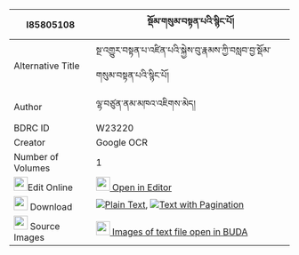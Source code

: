 |I85805108|སྡོམ་གསུམ་བསྟན་པའི་སྙིང་པོ། 
| --- | --- 
|Alternative Title |སྔ་འགྱུར་བསྟན་པ་འཛིན་པའི་སྐྱེས་བུ་རྣམས་ཀྱི་བསླབ་བྱ་སྡོམ་གསུམ་བསྟན་པའི་སྙིང་པོ།
|Author| ལྷ་བཙུན་ནམ་མཁའ་འཇིགས་མེད།
|BDRC ID | W23220
|Creator | Google OCR
|Number of Volumes| 1
|<img width="25" src="https://img.icons8.com/color/25/000000/edit-property.png">Edit Online| [<img width="25" src="https://avatars.githubusercontent.com/u/45091458?s=200&v=4"> Open in Editor](http://editor.openpecha.org/I85805108)
|<img width="25" src="https://img.icons8.com/fluent/48/000000/download-2.png"/>  Download | [![](https://img.icons8.com/color/20/000000/txt.png)Plain Text](https://github.com/Openpecha/I85805108/releases/download/v1/dom_sum_tenpa_i_nyingpo_plain_I85805108.zip), [![](https://img.icons8.com/color/20/000000/txt.png)Text with Pagination](https://github.com/Openpecha/I85805108/releases/download/v1/dom_sum_tenpa_i_nyingpo_pages_I85805108.zip)
|<img width="25" src="https://img.icons8.com/plasticine/100/000000/pictures-folder.png"/>  Source Images | [<img width="25" src="https://library.bdrc.io/icons/BUDA-small.svg"> Images of text file open in BUDA](https://library.bdrc.io/show/bdr:W23220)